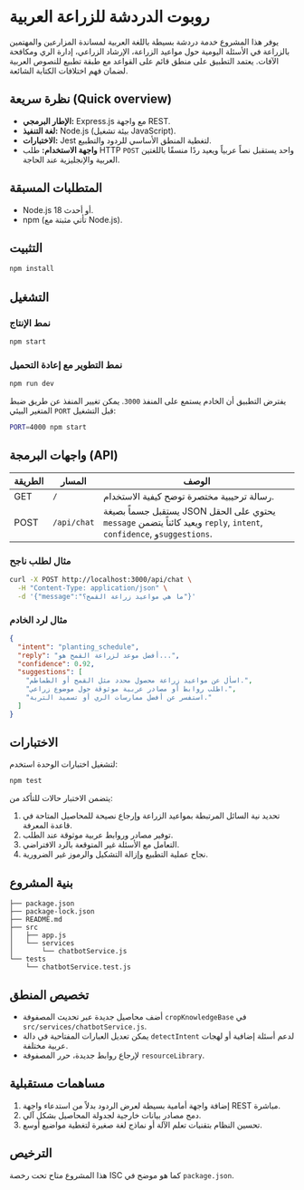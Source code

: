 # روبوت الدردشة للزراعة العربية

يوفر هذا المشروع خدمة دردشة بسيطة باللغة العربية لمساندة المزارعين والمهتمين بالزراعة في الأسئلة اليومية حول مواعيد الزراعة، الإرشاد الزراعي، إدارة الري ومكافحة الآفات. يعتمد التطبيق على منطق قائم على القواعد مع طبقة تطبيع للنصوص العربية لضمان فهم اختلافات الكتابة الشائعة.

## نظرة سريعة (Quick overview)
- **الإطار البرمجي:** Express.js مع واجهة REST.
- **لغة التنفيذ:** Node.js (بيئة تشغيل JavaScript).
- **الاختبارات:** Jest لتغطية المنطق الأساسي للردود والتطبيع.
- **واجهة الاستخدام:** طلب HTTP `POST` واحد يستقبل نصاً عربياً ويعيد ردًا منسقًا باللغتين العربية والإنجليزية عند الحاجة.

## المتطلبات المسبقة
- Node.js 18 أو أحدث.
- npm (تأتي مثبتة مع Node.js).

## التثبيت
```bash
npm install
```

## التشغيل
### نمط الإنتاج
```bash
npm start
```

### نمط التطوير مع إعادة التحميل
```bash
npm run dev
```

يفترض التطبيق أن الخادم يستمع على المنفذ `3000`. يمكن تغيير المنفذ عن طريق ضبط المتغير البيئي `PORT` قبل التشغيل:
```bash
PORT=4000 npm start
```

## واجهات البرمجة (API)
| الطريقة | المسار        | الوصف |
| ------- | ------------- | ----- |
| GET     | `/`           | رسالة ترحيبية مختصرة توضح كيفية الاستخدام. |
| POST    | `/api/chat`   | يستقبل جسماً بصيغة JSON يحتوي على الحقل `message` ويعيد كائناً يتضمن `reply`, `intent`, `confidence`, و`suggestions`. |

### مثال لطلب ناجح
```bash
curl -X POST http://localhost:3000/api/chat \
  -H "Content-Type: application/json" \
  -d '{"message":"ما هي مواعيد زراعة القمح؟"}'
```

### مثال لرد الخادم
```json
{
  "intent": "planting_schedule",
  "reply": "أفضل موعد لزراعة القمح هو...",
  "confidence": 0.92,
  "suggestions": [
    "اسأل عن مواعيد زراعة محصول محدد مثل القمح أو الطماطم.",
    "اطلب روابط أو مصادر عربية موثوقة حول موضوع زراعي.",
    "استفسر عن أفضل ممارسات الري أو تسميد التربة."
  ]
}
```

## الاختبارات
لتشغيل اختبارات الوحدة استخدم:
```bash
npm test
```

يتضمن الاختبار حالات للتأكد من:
1. تحديد نية السائل المرتبطة بمواعيد الزراعة وإرجاع نصيحة للمحاصيل المتاحة في قاعدة المعرفة.
2. توفير مصادر وروابط عربية موثوقة عند الطلب.
3. التعامل مع الأسئلة غير المتوقعة بالرد الافتراضي.
4. نجاح عملية التطبيع وإزالة التشكيل والرموز غير الضرورية.

## بنية المشروع
```
├── package.json
├── package-lock.json
├── README.md
├── src
│   ├── app.js
│   └── services
│       └── chatbotService.js
└── tests
    └── chatbotService.test.js
```

## تخصيص المنطق
- أضف محاصيل جديدة عبر تحديث المصفوفة `cropKnowledgeBase` في `src/services/chatbotService.js`.
- يمكن تعديل العبارات المفتاحية في دالة `detectIntent` لدعم أسئلة إضافية أو لهجات عربية مختلفة.
- لإرجاع روابط جديدة، حرر المصفوفة `resourceLibrary`.

## مساهمات مستقبلية
1. إضافة واجهة أمامية بسيطة لعرض الردود بدلاً من استدعاء واجهة REST مباشرة.
2. دمج مصادر بيانات خارجية لجدولة المحاصيل بشكل آلي.
3. تحسين النظام بتقنيات تعلم الآلة أو نماذج لغة صغيرة لتغطية مواضيع أوسع.

## الترخيص
هذا المشروع متاح تحت رخصة ISC كما هو موضح في `package.json`.
 